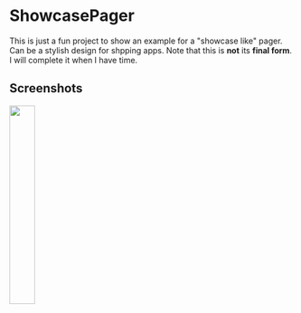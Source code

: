 # ShowcasePager

This is just a fun project to show an example for a "showcase like" pager. Can be a stylish design for shpping apps. Note that this is <b>not</b> its <b>final form</b>. I will complete it when I have time.

## Screenshots

<img src="https://media.giphy.com/media/26FmRizsqmMNdpzY4/giphy.gif" width="30%">



